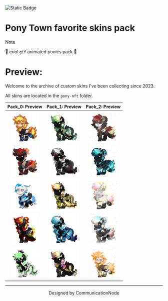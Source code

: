 ![Static Badge](https://img.shields.io/badge/communicationnode-communicationnode) 

# Pony Town favorite skins pack

> [!NOTE]
> :open_file_folder: cool ```gif``` animated ponies pack :open_file_folder:

# Preview:

Welcome to the archive of custom skins I've been collecting since 2023.

All skins are located in the `pony-nft` folder.

|                       Pack_0: Preview                        |                       Pack_1: Preview                        |                       Pack_2: Preview                        |
| :----------------------------------------------------------: | :----------------------------------------------------------: | :----------------------------------------------------------: |
| <img src="pony-nft/pack_0/pack 4/pony-town-AAP-Splendor128-trot-blinking-padded-4x.gif" alt="undefined" height="100px"/> | <img src="pony-nft/pack_1/pack 1/pony-town-Njaro-trot-blinking-padded-4x.gif" alt="undefined" height="100px"/> | <img src="pony-nft/pack_2/pack 1/pony-town-_ MarkDown-trot-blinking-padded-4x.gif" alt="undefined" height="100px"/> |
| <img src="pony-nft/pack_0/Last Days/pony-town-Last days 1-trot-blinking-padded-4x.gif" alt="undefined" height="100px"/> | <img src="pony-nft/pack_1/pack 1/pony-town-null-pointer-trot-blinking-padded-4x.gif" alt="undefined" height="100px"/> | <img src="pony-nft/pack_2/pack 1/pony-town-SerialPort-Read();-trot-blinking-padded-4x.gif" alt="undefined" height="100px"/> |
| <img src="pony-nft/pack_0/pack 3/pony-town-Core i7 2670QM-trot-blinking-padded-4x.gif" alt="undefined" height="100px"/> | <img src="pony-nft/pack_1/pack 1/pony-town-brewmaster-trot-blinking-padded-4x.gif" alt="undefined" height="100px"/> | <img src="pony-nft/pack_2/pack 1/pony-town-Aileron-trot-blinking-padded-4x.gif" alt="undefined" height="100px"/> |
| <img src="pony-nft/pack_0/pack 1/pony-town-Phlegethon-trot-blinking-padded-4x.gif" alt="undefined" height="100px"/> | <img src="pony-nft/pack_1/pack 1/pony-town-Artixlinux-trot-blinking-padded-4x.gif" alt="undefined" height="100px"/> | <img src="pony-nft/pack_2/pack 1/pony-town-Узел связи-trot-blinking-padded-4x.gif" alt="undefined" height="100px"/> |
| <img src="pony-nft/pack_0/pack 4/pony-town-ULTRA Cinnamon-trot-blinking-padded-4x.gif" alt="undefined" height="100px"/> | <img src="pony-nft/pack_1/pack 1/pony-town-sunray-trot-blinking-padded-4x.gif" alt="undefined" height="100px"/> | <img src="pony-nft/pack_2/pack 1/pony-town-stackalloc int[1]-trot-blinking-padded-4x.gif" alt="undefined" height="100px"/> |





---------------------

<p align="center">Designed by CommunicationNode</p>

